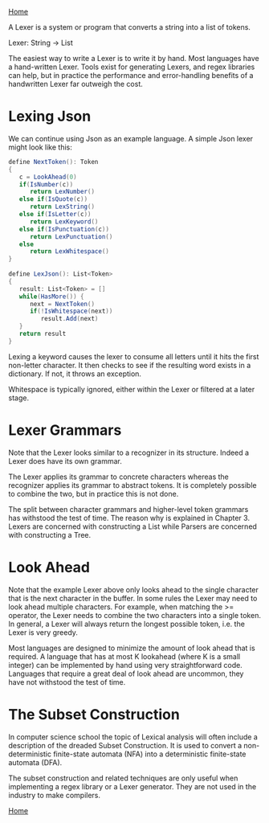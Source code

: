 [Home](index.md)

A Lexer is a system or program that converts a string into a list of tokens. 
 
Lexer: String -> List<Token> 
 
The easiest way to write a Lexer is to write it by hand. Most languages have a hand-written Lexer. Tools exist for generating Lexers, and regex libraries can help, but in practice the performance and error-handling benefits of a handwritten Lexer far outweigh the cost. 
 
# Lexing Json 
We can continue using Json as an example language. A simple Json lexer might look like this: 
 

```C#
define NextToken(): Token 
{ 
   c = LookAhead(0) 
   if(IsNumber(c)) 
      return LexNumber() 
   else if(IsQuote(c)) 
      return LexString() 
   else if(IsLetter(c)) 
      return LexKeyword() 
   else if(IsPunctuation(c)) 
      return LexPunctuation() 
   else 
      return LexWhitespace() 
} 
 
define LexJson(): List<Token> 
{ 
   result: List<Token> = [] 
   while(HasMore()) { 
      next = NextToken() 
      if(!IsWhitespace(next)) 
         result.Add(next) 
   } 
   return result 
} 
```

Lexing a keyword causes the lexer to consume all letters until it hits the first non-letter character. It then checks to see if the resulting word exists in a dictionary. If not, it throws an exception. 
 
Whitespace is typically ignored, either within the Lexer or filtered at a later stage. 
 
# Lexer Grammars 
Note that the Lexer looks similar to a recognizer in its structure. Indeed a Lexer does have its own grammar. 
 
The Lexer applies its grammar to concrete characters whereas the recognizer applies its grammar to abstract tokens. It is completely possible to combine the two, but in practice this is not done. 
 
The split between character grammars and higher-level token grammars has withstood the test of time. The reason why is explained in Chapter 3. Lexers are concerned with constructing a List while Parsers are concerned with constructing a Tree. 
 
# Look Ahead 
Note that the example Lexer above only looks ahead to the single character that is the next character in the buffer. In some rules the Lexer may need to look ahead multiple characters. For example, when matching the >= operator, the Lexer needs to combine the two characters into a single token. In general, a Lexer will always return the longest possible token, i.e. the Lexer is very greedy. 
 
Most languages are designed to minimize the amount of look ahead that is required. A language that has at most K lookahead (where K is a small integer) can be implemented by hand using very straightforward code. Languages that require a great deal of look ahead are uncommon, they have not withstood the test of time. 
 
# The Subset Construction 
In computer science school the topic of Lexical analysis will often include a description of the dreaded Subset Construction. It is used to convert a non-deterministic finite-state automata (NFA) into a deterministic finite-state automata (DFA). 
 
The subset construction and related techniques are only useful when implementing a regex library or a Lexer generator. They are not used in the industry to make compilers. 

[Home](index.md)